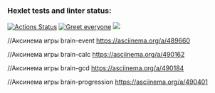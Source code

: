 ### Hexlet tests and linter status:
[![Actions Status](https://github.com/StandyBee/php-project-lvl1/workflows/hexlet-check/badge.svg)](https://github.com/StandyBee/php-project-lvl1/actions)
[![Greet everyone](https://github.com/StandyBee/php-project-lvl1/actions/workflows/workflow.yml/badge.svg)](https://github.com/StandyBee/php-project-lvl1/actions/workflows/workflow.yml)
<a href="https://codeclimate.com/github/codeclimate/codeclimate/maintainability"><img src="https://api.codeclimate.com/v1/badges/a99a88d28ad37a79dbf6/maintainability" /></a>

//Аксинема игры brain-event https://asciinema.org/a/489660 <br>

//Аксинема игры brain-calc https://asciinema.org/a/490162  <br>

//Аксинема игры brain-gcd https://asciinema.org/a/490184 <br>

//Аксинема игры brain-progression https://asciinema.org/a/490401 <br>
